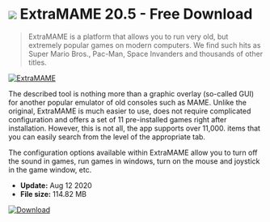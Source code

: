# ![](https://cdn.softexe.net/static/icon/a/extramame-8705.png) ExtraMAME 20.5 - Free Download

> ExtraMAME is a platform that allows you to run very old, but extremely popular games on modern computers. We find such hits as Super Mario Bros., Pac-Man, Space Invanders and thousands of other titles.

[![ExtraMAME](https://gallery.dpcdn.pl/imgc/Tools/89690/g_-_420x350_1.5_-_xee3925ba-0d5d-48a9-bc7d-c221965fd504.png)](https://softexe.net/win/games-entertainment/emulators/extramame:hgRe.html)

The described tool is nothing more than a graphic overlay (so-called GUI) for another popular emulator of old consoles such as MAME. Unlike the original, ExtraMAME is much easier to use, does not require complicated configuration and offers a set of 11 pre-installed games right after installation. However, this is not all, the app supports over 11,000. items that you can easily search from the level of the appropriate tab.
 
 The configuration options available within ExtraMAME allow you to turn off the sound in games, run games in windows, turn on the mouse and joystick in the game window, etc.


- **Update:** Aug 12 2020
- **File size:** 114.82 MB

[![Download](https://cdn.softexe.net/static/img/download.png)](https://softexe.net/win/games-entertainment/emulators/extramame:hgRe.html)

